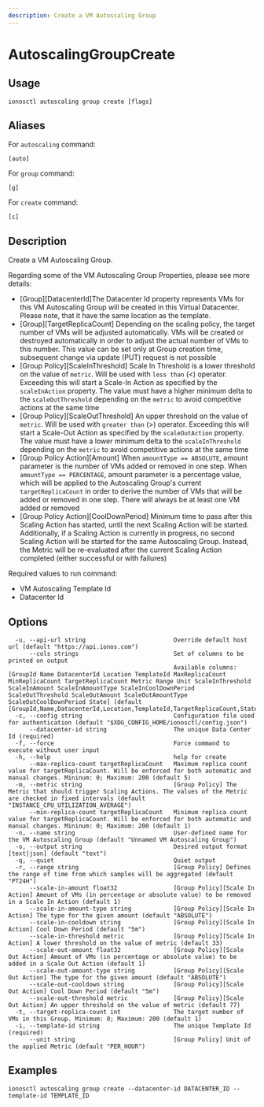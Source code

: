 ```yaml
---
description: Create a VM Autoscaling Group
---
```


# AutoscalingGroupCreate

## Usage

```text
ionosctl autoscaling group create [flags]
```

## Aliases

For `autoscaling` command:

```text
[auto]
```

For `group` command:

```text
[g]
```

For `create` command:

```text
[c]
```

## Description

Create a VM Autoscaling Group. 

Regarding some of the VM Autoscaling Group Properties, please see more details:

* [Group][DatacenterId]The Datacenter Id property represents VMs for this VM Autoscaling Group will be created in this Virtual Datacenter. Please note, that it have the same location as the template.
* [Group][TargetReplicaCount] Depending on the scaling policy, the target number of VMs will be adjusted automatically. VMs will be created or destroyed automatically in order to adjust the actual number of VMs to this number. This value can be set only at Group creation time, subsequent change via update (PUT) request is not possible
* [Group Policy][ScaleInThreshold] Scale In Threshold is a lower threshold on the value of `metric`. Will be used with `less than` (<) operator. Exceeding this will start a Scale-In Action as specified by the `scaleInAction` property. The value must have a higher minimum delta to the `scaleOutThreshold` depending on the `metric` to avoid competitive actions at the same time
* [Group Policy][ScaleOutThreshold] An upper threshold on the value of `metric`.  Will be used with `greater than` (>) operator. Exceeding this will start a Scale-Out Action as specified by the `scaleOutAction` property. The value must have a lower minimum delta to the `scaleInThreshold` depending on the `metric` to avoid competitive actions at the same time
* [Group Policy Action][Amount] When `amountType == ABSOLUTE`, amount parameter is the number of VMs added or removed in one step. When `amountType == PERCENTAGE`, amount parameter is a percentage value, which will be applied to the Autoscaling Group's current `targetReplicaCount` in order to derive the number of VMs that will be added or removed in one step. There will always be at least one VM added or removed
* [Group Policy Action][CoolDownPeriod] Minimum time to pass after this Scaling Action has started, until the next Scaling Action will be started. Additionally, if a Scaling Action is currently in progress, no second Scaling Action will be started for the same Autoscaling Group. Instead, the Metric will be re-evaluated after the current Scaling Action completed (either successful or with failures)

Required values to run command:

* VM Autoscaling Template Id
* Datacenter Id

## Options

```text
  -u, --api-url string                         Override default host url (default "https://api.ionos.com")
      --cols strings                           Set of columns to be printed on output 
                                               Available columns: [GroupId Name DatacenterId Location TemplateId MaxReplicaCount MinReplicaCount TargetReplicaCount Metric Range Unit ScaleInThreshold ScaleInAmount ScaleInAmountType ScaleInCoolDownPeriod ScaleOutThreshold ScaleOutAmount ScaleOutAmountType ScaleOutCoolDownPeriod State] (default [GroupId,Name,DatacenterId,Location,TemplateId,TargetReplicaCount,State])
  -c, --config string                          Configuration file used for authentication (default "$XDG_CONFIG_HOME/ionosctl/config.json")
      --datacenter-id string                   The unique Data Center Id (required)
  -f, --force                                  Force command to execute without user input
  -h, --help                                   help for create
      --max-replica-count targetReplicaCount   Maximum replica count value for targetReplicaCount. Will be enforced for both automatic and manual changes. Mininum: 0; Maximum: 200 (default 5)
  -m, --metric string                          [Group Policy] The Metric that should trigger Scaling Actions. The values of the Metric are checked in fixed intervals (default "INSTANCE_CPU_UTILIZATION_AVERAGE")
      --min-replica-count targetReplicaCount   Minimum replica count value for targetReplicaCount. Will be enforced for both automatic and manual changes. Mininum: 0; Maximum: 200 (default 1)
  -n, --name string                            User-defined name for the VM Autoscaling Group (default "Unnamed VM Autoscaling Group")
  -o, --output string                          Desired output format [text|json] (default "text")
  -q, --quiet                                  Quiet output
  -r, --range string                           [Group Policy] Defines the range of time from which samples will be aggregated (default "PT24H")
      --scale-in-amount float32                [Group Policy][Scale In Action] Amount of VMs (in percentage or absolute value) to be removed in a Scale In Action (default 1)
      --scale-in-amount-type string            [Group Policy][Scale In Action] The type for the given amount (default "ABSOLUTE")
      --scale-in-cooldown string               [Group Policy][Scale In Action] Cool Down Period (default "5m")
      --scale-in-threshold metric              [Group Policy][Scale In Action] A lower threshold on the value of metric (default 33)
      --scale-out-amount float32               [Group Policy][Scale Out Action] Amount of VMs (in percentage or absolute value) to be added in a Scale Out Action (default 1)
      --scale-out-amount-type string           [Group Policy][Scale Out Action] The type for the given amount (default "ABSOLUTE")
      --scale-out-cooldown string              [Group Policy][Scale Out Action] Cool Down Period (default "5m")
      --scale-out-threshold metric             [Group Policy][Scale Out Action] An upper threshold on the value of metric (default 77)
  -t, --target-replica-count int               The target number of VMs in this Group. Minimum: 0; Maximum: 200 (default 1)
  -i, --template-id string                     The unique Template Id (required)
      --unit string                            [Group Policy] Unit of the applied Metric (default "PER_HOUR")
```

## Examples

```text
ionosctl autoscaling group create --datacenter-id DATACENTER_ID --template-id TEMPLATE_ID
```

